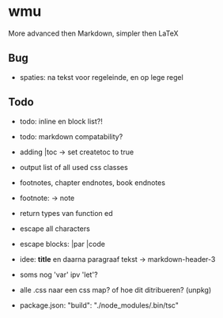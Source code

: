 # wmu

More advanced then Markdown, simpler then LaTeX

## Bug

- spaties: na tekst voor regeleinde, en op lege regel

## Todo

- todo: inline en block list?!
- todo: markdown compatability?
- adding |toc -> set createtoc to true
- output list of all used css classes

- footnotes, chapter endnotes, book endnotes
- footnote: -> note

- return types van function ed

- escape all characters
- escape blocks: |par \|code
- idee: **title** en daarna paragraaf tekst -> markdown-header-3

- soms nog 'var' ipv 'let'?
- alle .css naar een css map? of hoe dit ditribueren? (unpkg)
- package.json:     "build": "./node_modules/.bin/tsc"


